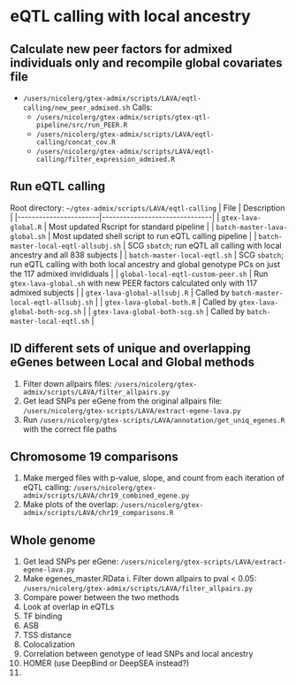 # eQTL calling with local ancestry

## Calculate new peer factors for admixed individuals only and recompile global covariates file
* `/users/nicolerg/gtex-admix/scripts/LAVA/eqtl-calling/new_peer_admixed.sh`
  Calls:
  * `/users/nicolerg/gtex-admix/scripts/gtex-qtl-pipeline/src/run_PEER.R`
  * `/users/nicolerg/gtex-admix/scripts/LAVA/eqtl-calling/concat_cov.R`
  * `/users/nicolerg/gtex-admix/scripts/LAVA/eqtl-calling/filter_expression_admixed.R`

## Run eQTL calling 
Root directory: `~/gtex-admix/scripts/LAVA/eqtl-calling`
| File 					| Description					|
|-----------------------|-------------------------------|
| `gtex-lava-global.R`  | Most updated Rscript for standard pipeline |
| `batch-master-lava-global.sh` | Most updated shell script to run eQTL calling pipeline |
| `batch-master-local-eqtl-allsubj.sh` | SCG `sbatch`; run eQTL all calling with local ancestry and all 838 subjects |
| `batch-master-local-eqtl.sh` | SCG `sbatch`; run eQTL calling with both local ancestry and global genotype PCs on just the 117 admixed invididuals |
| `global-local-eqtl-custom-peer.sh` | Run `gtex-lava-global.sh` with new PEER factors calculated only with 117 admixed subjects |
| `gtex-lava-global-allsubj.R` | Called by `batch-master-local-eqtl-allsubj.sh` |
| `gtex-lava-global-both.R` | Called by `gtex-lava-global-both-scg.sh` |
| `gtex-lava-global-both-scg.sh` | Called by `batch-master-local-eqtl.sh` |

## ID different sets of unique and overlapping eGenes between Local and Global methods
1. Filter down allpairs files: `/users/nicolerg/gtex-admix/scripts/LAVA/filter_allpairs.py`
2. Get lead SNPs per eGene from the original allpairs file: `/users/nicolerg/gtex-scripts/LAVA/extract-egene-lava.py`
3. Run `/users/nicolerg/gtex-scripts/LAVA/annotation/get_uniq_egenes.R` with the correct file paths 

## Chromosome 19 comparisons
1. Make merged files with p-value, slope, and count from each iteration of eQTL calling: `/users/nicolerg/gtex-admix/scripts/LAVA/chr19_combined_egene.py`
2. Make plots of the overlap: `/users/nicolerg/gtex-admix/scripts/LAVA/chr19_comparisons.R`

## Whole genome
1. Get lead SNPs per eGene: `/users/nicolerg/gtex-scripts/LAVA/extract-egene-lava.py`
2. Make egenes_master.RData 
  i. Filter down allpairs to pval < 0.05: `/users/nicolerg/gtex-admix/scripts/LAVA/filter_allpairs.py`
3. Compare power between the two methods 
4. Look at overlap in eQTLs
5. TF binding
6. ASB 
7. TSS distance
8. Colocalization 
9. Correlation between genotype of lead SNPs and local ancestry
10. HOMER (use DeepBind or DeepSEA instead?)
11. 
